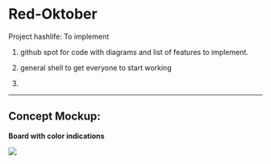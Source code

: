 # Red-Oktober
Project hashlife:
To implement
1. github spot for code with diagrams and list of features to implement.

2. general shell to get everyone to start working

3. 

---

## Concept Mockup:

**Board with color indications**

![](https://i.imgur.com/vXNLupq.png)